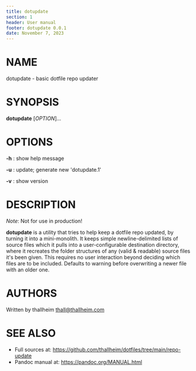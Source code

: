 ```yaml
---
title: dotupdate
section: 1
header: User manual
footer: dotupdate 0.0.1
date: November 7, 2023
---
```

# NAME
dotupdate - basic dotfile repo updater

# SYNOPSIS
**dotupdate** [*OPTION*]...

# OPTIONS
**-h**
: show help message

**-u**
: update; generate new 'dotupdate.1'

**-v**
: show version

# DESCRIPTION
*Note*: Not for use in production!

**dotupdate** is a utility that tries to help keep a dotfile repo updated, by
turning it into a mini-monolith.  It keeps simple newline-delimited lists of
source files which it pulls into a user-configurable destination directory,
where it recreates the folder structures of any (valid & readable) source files
it's been given. This requires no user interaction beyond deciding which files
are to be included. Defaults to warning before overwriting a newer file with an
older one.

# AUTHORS
Written by thallheim <thall@thallheim.com>

# SEE ALSO
- Full sources at: <https://github.com/thallheim/dotfiles/tree/main/repo-update>
- Pandoc manual at: <https://pandoc.org/MANUAL.html>
